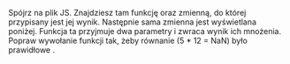 Spójrz na plik JS. Znajdziesz tam funkcję oraz zmienną, do której przypisany jest jej wynik. Następnie sama zmienna jest wyświetlana poniżej. Funkcja ta przyjmuje dwa parametry i zwraca wynik ich mnożenia. Popraw wywołanie funkcji tak, żeby równanie (5 \* 12 = NaN) było prawidłowe .